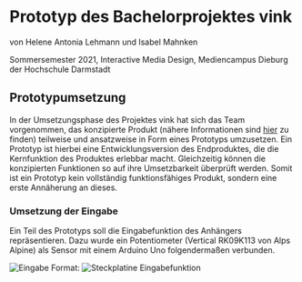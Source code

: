 # Prototyp des Bachelorprojektes vink 
von Helene Antonia Lehmann und Isabel Mahnken

Sommersemester 2021, Interactive Media Design, Mediencampus Dieburg der Hochschule Darmstadt

## Prototypumsetzung
In der Umsetzungsphase des Projektes vink hat sich das Team
vorgenommen, das konzipierte Produkt (nähere Informationen sind [hier](https://imd.mediencampus.h-da.de/projekt/vink/) zu finden) teilweise und ansatzweise
in Form eines Prototyps umzusetzen. Ein Prototyp ist hierbei eine
Entwicklungsversion des Endproduktes, die die Kernfunktion des Produktes
erlebbar macht. Gleichzeitig können die konzipierten Funktionen so auf ihre
Umsetzbarkeit überprüft werden. Somit ist ein Prototyp kein vollständig
funktionsfähiges Produkt, sondern eine erste Annäherung an dieses.

### Umsetzung der Eingabe
Ein Teil des Prototyps soll die Eingabefunktion
des Anhängers repräsentieren. Dazu wurde ein
Potentiometer (Vertical RK09K113 von Alps
Alpine) als Sensor mit einem Arduino Uno
folgendermaßen verbunden.

![Eingabe](/images/logo.png)
Format: ![Steckplatine Eingabefunktion](url)
